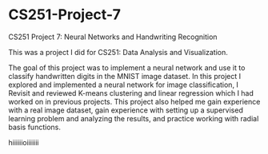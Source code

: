 # CS251-Project-7
CS251 Project 7: Neural Networks and Handwriting Recognition

This was a project I did for CS251: Data Analysis and Visualization.

The goal of this project was to implement a neural network and use it to classify handwritten digits in the MNIST image dataset. In this project I explored and implemented a neural network for image classification, I Revisit and reviewed K-means clustering and linear regression which I had worked on in previous projects. This project also helped me  gain experience with a real image dataset, gain experience with setting up a supervised learning problem and analyzing the results, and practice working with radial basis functions.


hiiiiiioiiiiiii